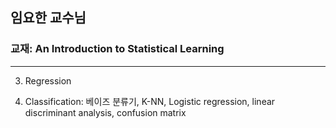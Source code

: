 ## 임요한 교수님
### 교재: An Introduction to Statistical Learning


-------


3. Regression

4. Classification: 베이즈 분류기, K-NN, Logistic regression, linear discriminant analysis, confusion matrix

